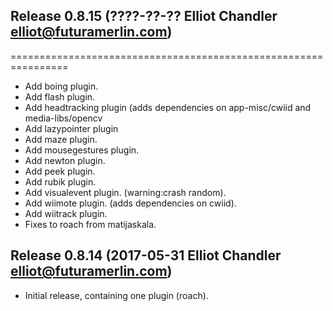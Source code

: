 ## Release 0.8.15 (????-??-?? Elliot Chandler <elliot@futuramerlin.com>)
================================================================

- Add boing plugin.
- Add flash plugin.
- Add headtracking plugin (adds dependencies on app-misc/cwiid and media-libs/opencv
- Add lazypointer plugin 
- Add maze plugin.
- Add mousegestures plugin.
- Add newton plugin.
- Add peek plugin.
- Add rubik plugin.
- Add visualevent plugin. (warning:crash random).
- Add wiimote plugin. (adds dependencies on cwiid).
- Add wiitrack plugin.
- Fixes to roach from matijaskala.

## Release 0.8.14 (2017-05-31 Elliot Chandler <elliot@futuramerlin.com>)

- Initial release, containing one plugin (roach).
